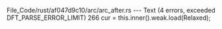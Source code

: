 File_Code/rust/af047d9c10/arc/arc_after.rs --- Text (4 errors, exceeded DFT_PARSE_ERROR_LIMIT)
                                                                                                                                                           266                 cur = this.inner().weak.load(Relaxed);

